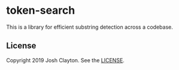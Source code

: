 # token-search

This is a library for efficient substring detection across a codebase.

## License

Copyright 2019 Josh Clayton. See the [LICENSE](LICENSE).
